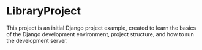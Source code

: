 # LibraryProject

This project is an initial Django project example, created to learn the basics of the Django development environment, project structure, and how to run the development server.